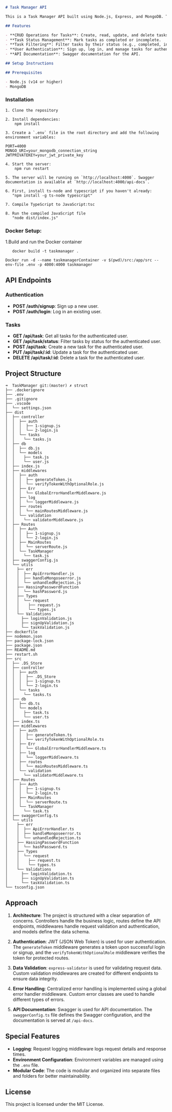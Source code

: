 ```markdown
# Task Manager API

This is a Task Manager API built using Node.js, Express, and MongoDB. The API allows users to create, read, update, and delete tasks, as well as mark tasks as completed or incomplete. Additionally, it includes user authentication, allowing users to sign up, log in, and manage their own tasks.

## Features

- **CRUD Operations for Tasks**: Create, read, update, and delete tasks.
- **Task Status Management**: Mark tasks as completed or incomplete.
- **Task Filtering**: Filter tasks by their status (e.g., completed, incomplete).
- **User Authentication**: Sign up, log in, and manage tasks for authenticated users.
- **API Documentation**: Swagger documentation for the API.

## Setup Instructions

## Prerequisites

- Node.js (v14 or higher)
- MongoDB
```

### Installation

```
1. Clone the repository
```

```
2. Install dependencies:
    npm install
```

```
3. Create a `.env` file in the root directory and add the following environment variables:
```

    PORT=4000
    MONGO_URI=your_mongodb_connection_string
    JWTPRIVATEKEY=your_jwt_private_key

```
4. Start the server:
    npm run restart
```

```
5. The server will be running on `http://localhost:4000`. Swagger documentation is available at `http://localhost:4000/api-docs`.
```

```
6. First, install ts-node and typescript if you haven't already:
   "npm install -g ts-node typescript"
```

```
7. Compile TypeScript to JavaScript:tsc
```

```
8. Run the compiled JavaScript file
   "node dist/index.js"
```

### Docker Setup:

1.Build and run the Docker container

```
   docker build -t taskmanager .
```

```
Docker run -d --name taskmanagerContainer -v $(pwd)/src:/app/src --env-file .env -p 4000:4000 taskmanager
```

## API Endpoints

### Authentication

- **POST /auth/signup**: Sign up a new user.
- **POST /auth/login**: Log in an existing user.

### Tasks

- **GET /api/task**: Get all tasks for the authenticated user.
- **GET /api/task/status**: Filter tasks by status for the authenticated user.
- **POST /api/task**: Create a new task for the authenticated user.
- **PUT /api/task/:id**: Update a task for the authenticated user.
- **DELETE /api/task/:id**: Delete a task for the authenticated user.

## Project Structure

```
➜  TaskManager git:(master) ✗ struct
├── .dockerignore
├── .env
├── .gitignore
├── .vscode
│  └── settings.json
├── dist
│  ├── controller
│  │  ├── auth
│  │  │  ├── 1-signup.js
│  │  │  └── 2-login.js
│  │  └── tasks
│  │    └── tasks.js
│  ├── db
│  │  ├── db.js
│  │  └── models
│  │    ├── task.js
│  │    └── user.js
│  ├── index.js
│  ├── middlewares
│  │  ├── auth
│  │  │  ├── generateToken.js
│  │  │  └── verifyTokenWithOptionalRole.js
│  │  ├── Err
│  │  │  └── GlobalErrorHandlerMiddleware.js
│  │  ├── log
│  │  │  └── loggerMiddleware.js
│  │  ├── routes
│  │  │  └── mainRoutesMiddleware.js
│  │  └── validation
│  │    └── validatorMiddleware.js
│  ├── Routes
│  │  ├── Auth
│  │  │  ├── 1-signup.js
│  │  │  └── 2-login.js
│  │  ├── MainRoutes
│  │  │  └── serverRoute.js
│  │  └── TaskManager
│  │    └── task.js
│  ├── swaggerConfig.js
│  └── utils
│    ├── err
│    │  ├── ApiErrorHandler.js
│    │  ├── handleMongoseerror.js
│    │  └── unhandledRejection.js
│    ├── HassingPasswordFunction
│    │  └── hashPassword.js
│    ├── Types
│    │  └── request
│    │    ├── request.js
│    │    └── types.js
│    └── Validations
│      ├── loginValidation.js
│      ├── signUpValidation.js
│      └── taskValidation.js
├── dockerfile
├── nodemon.json
├── package-lock.json
├── package.json
├── README.md
├── restart.sh
├── src
│  ├── .DS_Store
│  ├── controller
│  │  ├── auth
│  │  │  ├── .DS_Store
│  │  │  ├── 1-signup.ts
│  │  │  └── 2-login.ts
│  │  └── tasks
│  │    └── tasks.ts
│  ├── db
│  │  ├── db.ts
│  │  └── models
│  │    ├── task.ts
│  │    └── user.ts
│  ├── index.ts
│  ├── middlewares
│  │  ├── auth
│  │  │  ├── generateToken.ts
│  │  │  └── verifyTokenWithOptionalRole.ts
│  │  ├── Err
│  │  │  └── GlobalErrorHandlerMiddleware.ts
│  │  ├── log
│  │  │  └── loggerMiddleware.ts
│  │  ├── routes
│  │  │  └── mainRoutesMiddleware.ts
│  │  └── validation
│  │    └── validatorMiddleware.ts
│  ├── Routes
│  │  ├── Auth
│  │  │  ├── 1-signup.ts
│  │  │  └── 2-login.ts
│  │  ├── MainRoutes
│  │  │  └── serverRoute.ts
│  │  └── TaskManager
│  │    └── task.ts
│  ├── swaggerConfig.ts
│  └── utils
│    ├── err
│    │  ├── ApiErrorHandler.ts
│    │  ├── handleMongoseerror.ts
│    │  └── unhandledRejection.ts
│    ├── HassingPasswordFunction
│    │  └── hashPassword.ts
│    ├── Types
│    │  └── request
│    │    ├── request.ts
│    │    └── types.ts
│    └── Validations
│      ├── loginValidation.ts
│      ├── signUpValidation.ts
│      └── taskValidation.ts
└── tsconfig.json

```

## Approach

1. **Architecture**: The project is structured with a clear separation of concerns. Controllers handle the business logic, routes define the API endpoints, middlewares handle request validation and authentication, and models define the data schema.

2. **Authentication**: JWT (JSON Web Token) is used for user authentication. The `generateToken` middleware generates a token upon successful login or signup, and the `verifyTokenWithOptionalRole` middleware verifies the token for protected routes.

3. **Data Validation**: `express-validator` is used for validating request data. Custom validation middlewares are created for different endpoints to ensure data integrity.

4. **Error Handling**: Centralized error handling is implemented using a global error handler middleware. Custom error classes are used to handle different types of errors.

5. **API Documentation**: Swagger is used for API documentation. The `swaggerConfig.ts` file defines the Swagger configuration, and the documentation is served at `/api-docs`.

## Special Features

- **Logging**: Request logging middleware logs request details and response times.
- **Environment Configuration**: Environment variables are managed using the `.env` file.
- **Modular Code**: The code is modular and organized into separate files and folders for better maintainability.

## License

This project is licensed under the MIT License.

```

```
